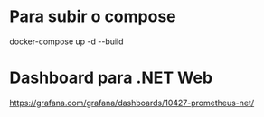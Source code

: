 # Para subir o compose
docker-compose up -d --build

# Dashboard para .NET Web
https://grafana.com/grafana/dashboards/10427-prometheus-net/
